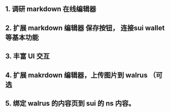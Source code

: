 ## 1. 调研 markdown 在线编辑器
## 2. 扩展 markdown 编辑器 保存按钮， 连接sui wallet 等基本功能
## 3. 丰富 UI 交互
## 4. 扩展 makrdown 编辑器，上传图片到 walrus （可选
## 5. 绑定 walrus 的内容页到 sui 的 ns 内容。
